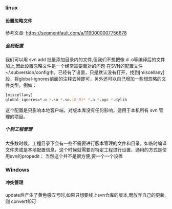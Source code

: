 ### linux
#### 设置忽略文件
参考文章: https://segmentfault.com/a/1190000007756678
##### 全局配置
我们可以用 svn add 批量添加目录内的文件,但我们不想把像.d .o等编译后的文件加上,因此设置忽略文件是一个经常需要面对的问题
在SVN的配置文件 ~/.subversion/config中，已经有了设置，只是默认没有打开，找到[miscellany]段，将global-ignores前面的注释去掉即可，另外还可以自己增加一些想忽略的文件类型，例如：
```bash
[miscellany]
global-ignores=*.o *.so *.so.[0-9]* *.a *.pyc *.dylib
```
这个配置是只影响本地客户端，对版本库没有任何影响，适用于本机所有 svn 管理的项目。 
##### 个别工程管理
大多数时候，工程目录下会有一些不需要进行版本管理的文件和目录，如临时编译文件夹或是本地配置信息，这个时候就需要对特定工程进行设置，通用的方式是使用svn的propedit：
当然这个并不是很方便,要一个一个设置



### Windows
#### 冲突管理
update后产生了黄色感叹号时,如果只想要线上svn仓库的版本,而放弃自己的更新,则 convert即可